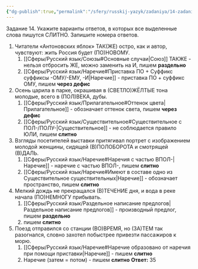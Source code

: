 ```yaml
---
{"dg-publish":true,"permalink":"/sfery/russkij-yazyk/zadaniya/14-zadanie/14-7-ege-po-russkomu/","tags":["Русский"]}
---
```


Задание 14. Укажите варианты ответов, в которых все выделенные слова пишутся СЛИТНО. Запишите номера ответов.
1. Читатели «Антоновских яблок» ТАК(ЖЕ) остро, как и автор, чувствуют: жить Россия будет (ПО)НОВОМУ.
	1. [[Сферы/Русский язык/Союзы#Основные случаи\|Союз]] ТАКЖЕ - нельзя отбросить ЖЕ, можно заменить на И, пишем **раздельно**
	2. [[Сферы/Русский язык/Наречие#Приставка ПО + Суффикс суффиксы -ОМУ/-ЕМУ, -И\|Наречие]] - приставка ПО + суффикс ОМУ, пишем **через дефис**
2. Осень царила в парке, окрашивая в (СВЕТЛО)ЖЁЛТЫЕ тона молодые, всего в (ПОЛ)ВЕКА, дубы.
	1. [[Сферы/Русский язык/Прилагательное#Оттенок цвета\|Прилагательное]] - обозначает оттенок света, пишем **через дефис**
	2. [[Сферы/Русский язык/Существительное#Существительное с ПОЛ-/ПОЛУ-\|Существительное]] - не соблюдается правило ЮЛИ, пишем **слитно**
3. Взгляды посетителей выставки притягивал портрет с изображением молодой женщины, сидящей (В)ПОЛОБОРОТА и смотрящей (В)ДАЛЬ.
	1. [[Сферы/Русский язык/Наречие#Наречия с частью ВПОЛ-\|Наречие]] - наречие с частью ВПОЛ-, пишем **слитно**
	2. [[Сферы/Русский язык/Наречие#Имеют в составе одно из Существительное существительных\|Наречие]] - обозначает пространство, пишем **слитно**
4. Мелкий дождь не прекращался (В)ТЕЧЕНИЕ дня, и вода в реке начала (ПО)НЕМНОГУ прибывать.
	1. [[Сферы/Русский язык/Раздельное написание предлогов\|Раздельное написание предлогов]] - производный предлог, пишем **раздельно**
	2. пишем **слитно**
5. Поезд отправился со станции (ВО)ВРЕМЯ, но (ЗА)ТЕМ так разогнался, словно захотел побыстрее привезти пассажиров к морю.
	1. [[Сферы/Русский язык/Наречие#Наречие образовано от наречия при помощи приставки\|Наречие]] -  пишем **слитно**
	2. Наречие (затем = потом) - пишем **слитно**
**Ответ:** 35